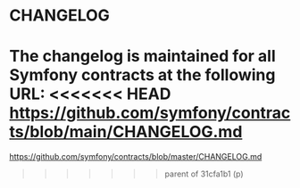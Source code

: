 CHANGELOG
=========

The changelog is maintained for all Symfony contracts at the following URL:
<<<<<<< HEAD
https://github.com/symfony/contracts/blob/main/CHANGELOG.md
=======
https://github.com/symfony/contracts/blob/master/CHANGELOG.md
>>>>>>> parent of 31cfa1b1 (p)

